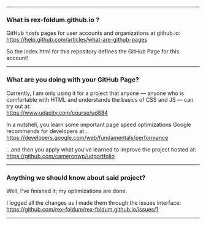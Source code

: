 -----

### What is rex-foldum.github.io ?

GitHub hosts pages for user accounts and organizations at github.io:  
https://help.github.com/articles/what-are-github-pages

So the index.html for this repository defines the GitHub Page for this account!

---

### What are you doing with your GitHub Page?

Currently, I am only using it for a project that anyone &mdash; anyone who is comfortable with HTML and understands the basics of CSS and JS &mdash; can try out at:  
https://www.udacity.com/course/ud884

In a nutshell, you learn some important page speed optimizations Google recommends for developers at...  
https://developers.google.com/web/fundamentals/performance

...and then you apply what you've learned to improve the project hosted at:  
https://github.com/cameronwp/udportfolio

---

### Anything we should know about said project?

Well, I've finished it; my optimizations are done.

I logged all the changes as I made them through the issues interface:  
https://github.com/rex-foldum/rex-foldum.github.io/issues/1

---
